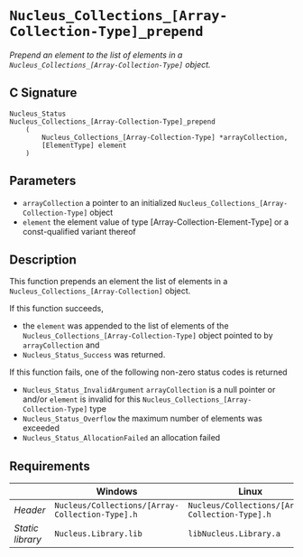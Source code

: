 # `Nucleus_Collections_[Array-Collection-Type]_prepend`
*Prepend an element to the list of elements in a `Nucleus_Collections_[Array-Collection-Type]` object.*

## C Signature
```
Nucleus_Status
Nucleus_Collections_[Array-Collection-Type]_prepend
    (
        Nucleus_Collections_[Array-Collection-Type] *arrayCollection,
        [ElementType] element
    )
```

## Parameters
- `arrayCollection` a pointer to an initialized `Nucleus_Collections_[Array-Collection-Type]` object
- `element` the element value of type [Array-Collection-Element-Type] or a const-qualified variant thereof

## Description
This function prepends an element the list of elements in a `Nucleus_Collections_[Array-Collection]` object.

If this function succeeds,
- the `element` was appended to the list of elements of the `Nucleus_Collections_[Array-Collection-Type]` object pointed to
  by `arrayCollection` and
- `Nucleus_Status_Success` was returned.

If this function fails, one of the following non-zero status codes is returned
- `Nucleus_Status_InvalidArgument` `arrayCollection` is a null pointer or and/or `element` is invalid for this
  `Nucleus_Collections_[Array-Collection-Type]` type
- `Nucleus_Status_Overflow` the maximum number of elements was exceeded
- `Nucleus_Status_AllocationFailed` an allocation failed

## Requirements

|                      | Windows                                         | Linux                                           |
|----------------------|-------------------------------------------------|-------------------------------------------------|
| *Header*             | `Nucleus/Collections/[Array-Collection-Type].h` | `Nucleus/Collections/[Array-Collection-Type].h` |
| *Static library*     | `Nucleus.Library.lib`                           | `libNucleus.Library.a`                          |
